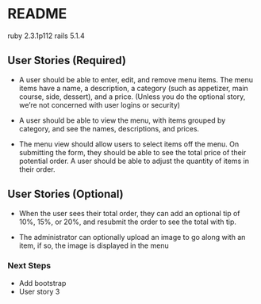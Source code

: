 # README

ruby 2.3.1p112
rails 5.1.4

## User Stories (Required)

* A user should be able to enter, edit, and remove menu items. The menu items have a name, a description, a category (such as appetizer, main course, side, dessert), and a price. (Unless you do the optional story, we’re not concerned with user logins or security)

* A user should be able to view the menu, with items grouped by category, and see the names, descriptions, and prices.

* The menu view should allow users to select items off the menu. On submitting the form, they should be able to see the total price of their potential order. A user should be able to adjust the quantity of items in their order.

## User Stories (Optional)

* When the user sees their total order, they can add an optional tip of 10%, 15%, or 20%, and resubmit the order to see the total with tip.

* The administrator can optionally upload an image to go along with an item, if so, the image is displayed in the menu

### Next Steps
* Add bootstrap
* User story 3
